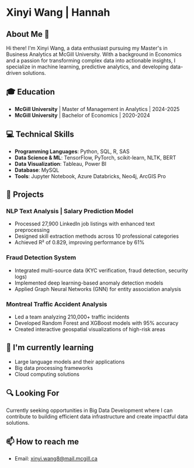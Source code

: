 # Xinyi Wang | Hannah

## About Me 👋
Hi there! I'm Xinyi Wang, a data enthusiast pursuing my Master's in Business Analytics at McGill University. With a background in Economics and a passion for transforming complex data into actionable insights, I specialize in machine learning, predictive analytics, and developing data-driven solutions.

## 🎓 Education
- **McGill University** | Master of Management in Analytics | 2024-2025
- **McGill University** | Bachelor of Economics | 2020-2024

## 💻 Technical Skills
- **Programming Languages**: Python, SQL, R, SAS
- **Data Science & ML**: TensorFlow, PyTorch, scikit-learn, NLTK, BERT
- **Data Visualization**: Tableau, Power BI
- **Database**: MySQL
- **Tools**: Jupyter Notebook, Azure Databricks, Neo4j, ArcGIS Pro

## 🚀 Projects
### NLP Text Analysis | Salary Prediction Model
- Processed 27,900 LinkedIn job listings with enhanced text preprocessing
- Designed skill extraction methods across 10 professional categories
- Achieved R² of 0.829, improving performance by 61%

### Fraud Detection System
- Integrated multi-source data (KYC verification, fraud detection, security logs)
- Implemented deep learning-based anomaly detection models
- Applied Graph Neural Networks (GNN) for entity association analysis

### Montreal Traffic Accident Analysis
- Led a team analyzing 210,000+ traffic incidents
- Developed Random Forest and XGBoost models with 95% accuracy
- Created interactive geospatial visualizations of high-risk areas

## 🌱 I'm currently learning
- Large language models and their applications
- Big data processing frameworks
- Cloud computing solutions

## 🔍 Looking For
Currently seeking opportunities in Big Data Development where I can contribute to building efficient data infrastructure and create impactful data solutions.

## 📫 How to reach me
- Email: xinyi.wang8@mail.mcgill.ca
